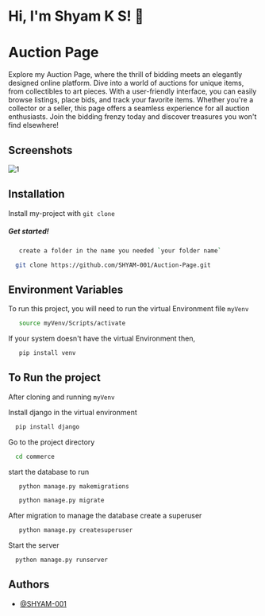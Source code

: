 # Hi, I'm Shyam K S! 👋


# Auction Page

Explore my Auction Page, where the thrill of bidding meets an elegantly designed online platform. Dive into a world of auctions for unique items, from collectibles to art pieces. With a user-friendly interface, you can easily browse listings, place bids, and track your favorite items. Whether you're a collector or a seller, this page offers a seamless experience for all auction enthusiasts. Join the bidding frenzy today and discover treasures you won't find elsewhere!




## Screenshots

![1](https://github.com/SHYAM-001/Auction-Page/assets/103324177/d5e688d4-5447-48ea-89fb-517500497b86)


## Installation

Install my-project with `git clone `

##### Get started!

```bash
   create a folder in the name you needed `your folder name`
```
```bash
  git clone https://github.com/SHYAM-001/Auction-Page.git
```
    
## Environment Variables

To run this project, you will need to run the virtual Environment file `myVenv`

```bash
   source myVenv/Scripts/activate
```
If your system doesn't have the virtual Environment then,

```bash
   pip install venv
```


## To Run the project

After cloning and running `myVenv` 

Install django in the virtual environment

```bash
  pip install django
```


Go to the project directory

```bash
  cd commerce
```
start the database to run

```bash
   python manage.py makemigrations
```
```bash
   python manage.py migrate
```

After migration to manage the database create a superuser

```bash
   python manage.py createsuperuser
```

Start the server

```bash
  python manage.py runserver
```


## Authors

- [@SHYAM-001](https://www.github.com/SHYAM-001)


